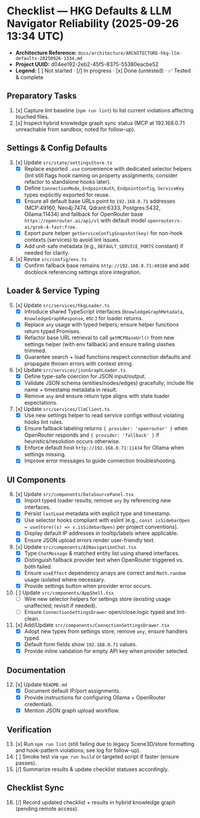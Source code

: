# Checklist — HKG Defaults & LLM Navigator Reliability (2025-09-26 13:34 UTC)
- **Architecture Reference:** `docs/architecture/ARCHITECTURE-hkg-llm-defaults-20250926-1334.md`
- **Project UUID:** d04ee192-2eb2-45f5-8375-55380eacbe52
- **Legend:** [ ] Not started · [/] In progress · [x] Done (untested) · ✅ Tested & complete

## Preparatory Tasks
1. [x] Capture lint baseline (`npm run lint`) to list current violations affecting touched files.
2. [x] Inspect hybrid knowledge graph sync status (MCP at 192.168.0.71 unreachable from sandbox; noted for follow-up).

## Settings & Config Defaults
3. [x] Update `src/state/settingsStore.ts`
   - [x] Replace exported `.use` convenience with dedicated selector helpers (lint still flags hook naming on property assignments; consider refactor to standalone hooks later).
   - [x] Define `ConnectionMode`, `EndpointAuth`, `EndpointConfig`, `ServiceKey` types explicitly exported for reuse.
   - [x] Ensure all default base URLs point to `192.168.0.71` addresses (MCP:49160, Neo4j:7474, Qdrant:6333, Postgres:5432, Ollama:11434) and fallback for OpenRouter base `https://openrouter.ai/api/v1` with default model `openrouter/x-ai/grok-4-fast:free`.
   - [x] Export pure helper `getServiceConfigSnapshot(key)` for non-hook contexts (services) to avoid lint issues.
   - [x] Add unit-safe metadata (e.g., `DEFAULT_SERVICE_PORTS` constant) if needed for clarity.

4. [x] Revise `src/config/env.ts`
   - [x] Confirm fallback base remains `http://192.168.0.71:49160` and add docblock referencing settings store integration.

## Loader & Service Typing
5. [x] Update `src/services/hkgLoader.ts`
   - [x] Introduce shared TypeScript interfaces (`KnowledgeGraphMetadata`, `KnowledgeGraphResponse`, etc.) for loader returns.
   - [x] Replace `any` usage with typed helpers; ensure helper functions return typed Promises.
   - [x] Refactor base URL retrieval to call `getMCPBaseUrl()` from new settings helper (with env fallback) and ensure trailing slashes trimmed.
   - [x] Guarantee search + load functions respect connection defaults and propagate thrown errors with context string.

6. [x] Update `src/services/jsonGraphLoader.ts`
   - [x] Define type-safe coercion for JSON input/output.
   - [x] Validate JSON schema (entities/nodes/edges) gracefully; include file name + timestamp metadata in result.
   - [x] Remove `any` and ensure return type aligns with state loader expectations.

7. [x] Update `src/services/llmClient.ts`
   - [x] Use new settings helper to read service configs without violating hooks lint rules.
   - [x] Ensure fallback labeling returns `{ provider: 'openrouter' }` when OpenRouter responds and `{ provider: 'fallback' }` if heuristics/resolution occurs otherwise.
   - [x] Enforce default host `http://192.168.0.71:11434` for Ollama when settings missing.
   - [x] Improve error messages to guide connection troubleshooting.

## UI Components
8. [x] Update `src/components/DataSourcePanel.tsx`
   - [x] Import typed loader results; remove `any` by referencing new interfaces.
   - [x] Persist `lastLoad` metadata with explicit type and timestamp.
   - [x] Use selector hooks compliant with eslint (e.g., `const isSidebarOpen = useStore((s) => s.isSidebarOpen)` per project conventions).
   - [x] Display default IP addresses in tooltip/labels where applicable.
   - [x] Ensure JSON upload errors render user-friendly text.

9. [x] Update `src/components/AINavigationChat.tsx`
   - [x] Type `ChatMessage` & matched entity list using shared interfaces.
   - [x] Distinguish fallback provider text when OpenRouter triggered vs. both failed.
   - [x] Ensure `useEffect` dependency arrays are correct and `Math.random` usage isolated where necessary.
   - [x] Provide settings button when provider error occurs.

10. [ ] Update `src/components/AppShell.tsx`
    - [ ] Wire new selector helpers for settings store (existing usage unaffected; revisit if needed).
    - [ ] Ensure `ConnectionSettingsDrawer` open/close logic typed and lint-clean.

11. [x] Add/Update `src/components/ConnectionSettingsDrawer.tsx`
    - [x] Adopt new types from settings store, remove `any`, ensure handlers typed.
    - [x] Default form fields show `192.168.0.71` values.
    - [x] Provide inline validation for empty API key when provider selected.

## Documentation
12. [x] Update `README.md`
    - [x] Document default IP/port assignments.
    - [x] Provide instructions for configuring Ollama + OpenRouter credentials.
    - [x] Mention JSON graph upload workflow.

## Verification
13. [x] Run `npm run lint` (still failing due to legacy Scene3D/store formatting and hook-pattern violations; see log for follow-up).
14. [ ] Smoke test via `npm run build` or targeted script if faster (ensure passes).
15. [/] Summarize results & update checklist statuses accordingly.

## Checklist Sync
16. [/] Record updated checklist + results in hybrid knowledge graph (pending remote access).
